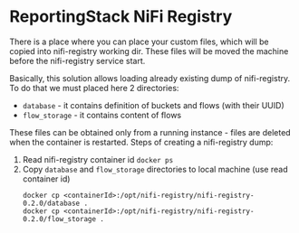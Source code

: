 # ReportingStack NiFi Registry

There is a place where you can place your custom files, which will be copied into nifi-registry working dir. These files will be moved the machine before the nifi-registry service start.

Basically, this solution allows loading already existing dump of nifi-registry. To do that we must placed here 2 directories:
* `database` - it contains definition of buckets and flows (with their UUID)
* `flow_storage` - it contains content of flows


These files can be obtained only from a running instance - files are deleted when the container is restarted. Steps of creating a nifi-registry dump:
1. Read nifi-registry container id
    ``` docker ps ```
2. Copy `database` and `flow_storage` directories to local machine (use read container id)
    ```
    docker cp <containerId>:/opt/nifi-registry/nifi-registry-0.2.0/database .
    docker cp <containerId>:/opt/nifi-registry/nifi-registry-0.2.0/flow_storage .
    ```

